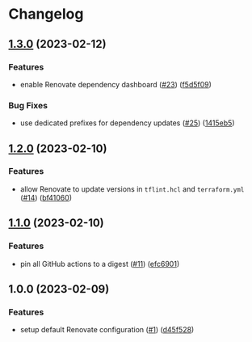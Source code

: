 # Changelog

## [1.3.0](https://github.com/Hapag-Lloyd/Renovate-Global-Configuration/compare/v1.2.0...v1.3.0) (2023-02-12)


### Features

* enable Renovate dependency dashboard ([#23](https://github.com/Hapag-Lloyd/Renovate-Global-Configuration/issues/23)) ([f5d5f09](https://github.com/Hapag-Lloyd/Renovate-Global-Configuration/commit/f5d5f09e7197c25776d9b8be01108f78844054a4))


### Bug Fixes

* use dedicated prefixes for dependency updates ([#25](https://github.com/Hapag-Lloyd/Renovate-Global-Configuration/issues/25)) ([1415eb5](https://github.com/Hapag-Lloyd/Renovate-Global-Configuration/commit/1415eb5143df74ddb50fcb35f05eb97b95536baf))

## [1.2.0](https://github.com/Hapag-Lloyd/Renovate-Global-Configuration/compare/v1.1.0...v1.2.0) (2023-02-10)


### Features

* allow Renovate to update versions in `tflint.hcl` and `terraform.yml` ([#14](https://github.com/Hapag-Lloyd/Renovate-Global-Configuration/issues/14)) ([bf41060](https://github.com/Hapag-Lloyd/Renovate-Global-Configuration/commit/bf4106091646ec09cfa22c27c28b7fa2ed7f9a31))

## [1.1.0](https://github.com/Hapag-Lloyd/Renovate-Global-Configuration/compare/v1.0.0...v1.1.0) (2023-02-10)


### Features

* pin all GitHub actions to a digest ([#11](https://github.com/Hapag-Lloyd/Renovate-Global-Configuration/issues/11)) ([efc6901](https://github.com/Hapag-Lloyd/Renovate-Global-Configuration/commit/efc6901b910401d5330ab95223fba17e56dcf119))

## 1.0.0 (2023-02-09)


### Features

* setup default Renovate configuration ([#1](https://github.com/Hapag-Lloyd/Renovate-Global-Configuration/issues/1)) ([d45f528](https://github.com/Hapag-Lloyd/Renovate-Global-Configuration/commit/d45f528c40c2d830d82d00997c52decc92150f8e))
